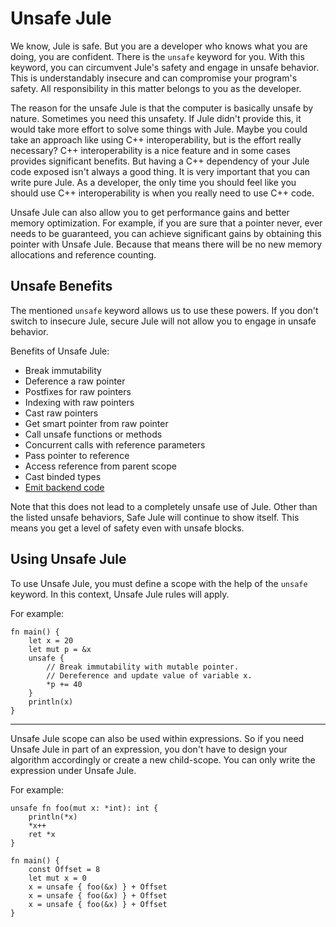 # Unsafe Jule
We know, Jule is safe. But you are a developer who knows what you are doing, you are confident. There is the `unsafe` keyword for you. With this keyword, you can circumvent Jule's safety and engage in unsafe behavior. This is understandably insecure and can compromise your program's safety. All responsibility in this matter belongs to you as the developer.

The reason for the unsafe Jule is that the computer is basically unsafe by nature. Sometimes you need this unsafety. If Jule didn't provide this, it would take more effort to solve some things with Jule. Maybe you could take an approach like using C++ interoperability, but is the effort really necessary? C++ interoperability is a nice feature and in some cases provides significant benefits. But having a C++ dependency of your Jule code exposed isn't always a good thing. It is very important that you can write pure Jule. As a developer, the only time you should feel like you should use C++ interoperability is when you really need to use C++ code.

Unsafe Jule can also allow you to get performance gains and better memory optimization. For example, if you are sure that a pointer never, ever needs to be guaranteed, you can achieve significant gains by obtaining this pointer with Unsafe Jule. Because that means there will be no new memory allocations and reference counting.

## Unsafe Benefits
The mentioned `unsafe` keyword allows us to use these powers. If you don't switch to insecure Jule, secure Jule will not allow you to engage in unsafe behavior.

Benefits of Unsafe Jule:
- Break immutability
- Deference a raw pointer
- Postfixes for raw pointers
- Indexing with raw pointers
- Cast raw pointers
- Get smart pointer from raw pointer
- Call unsafe functions or methods
- Concurrent calls with reference parameters
- Pass pointer to reference
- Access reference from parent scope
- Cast binded types
- [Emit backend code](/integrated-jule/backend-emits)

Note that this does not lead to a completely unsafe use of Jule. Other than the listed unsafe behaviors, Safe Jule will continue to show itself. This means you get a level of safety even with unsafe blocks.

## Using Unsafe Jule

To use Unsafe Jule, you must define a scope with the help of the `unsafe` keyword. In this context, Unsafe Jule rules will apply.

For example:
```jule
fn main() {
    let x = 20
    let mut p = &x
    unsafe {
        // Break immutability with mutable pointer.
        // Dereference and update value of variable x.
        *p += 40
    }
    println(x)
}
```

---

Unsafe Jule scope can also be used within expressions. So if you need Unsafe Jule in part of an expression, you don't have to design your algorithm accordingly or create a new child-scope. You can only write the expression under Unsafe Jule.

For example:
```jule
unsafe fn foo(mut x: *int): int {
    println(*x)
    *x++
    ret *x
}

fn main() {
    const Offset = 8
    let mut x = 0
    x = unsafe { foo(&x) } + Offset
    x = unsafe { foo(&x) } + Offset
    x = unsafe { foo(&x) } + Offset
}
```